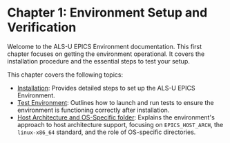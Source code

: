 # Chapter 1: Environment Setup and Verification

Welcome to the ALS-U EPICS Environment documentation. This first chapter focuses on getting the environment operational. It covers the installation procedure and the essential steps to test your setup.

This chapter covers the following topics:

* [Installation](01.01.installation.md): Provides detailed steps to set up the ALS-U EPICS Environment.
* [Test Environment](01.02.testenv.md): Outlines how to launch and run tests to ensure the environment is functioning correctly after installation.
* [Host Architecture and OS-Specific folder](01.03.epicshostarch.md): Explains the environment's approach to host architecture support, focusing on `EPICS_HOST_ARCH`, the `linux-x86_64` standard, and the role of OS-specific directories.
